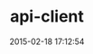 ---
layout: post
title:  "api-client"
repo:   "zertico/api-client"
date:   2015-02-18 17:12:54
gemurl: https://github.com/zertico/api-client
---